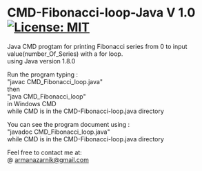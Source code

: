 # CMD-Fibonacci-loop-Java V 1.0 [![License: MIT](https://img.shields.io/badge/License-MIT-yellow.svg)](https://opensource.org/licenses/MIT)   
Java CMD progtam for printing Fibonacci series from 0 to input value(number_Of_Series) with a for loop.   
using Java version 1.8.0  

Run the program typing :  
"javac CMD_Fibonacci_loop.java"  
then   
"java CMD_Fibonacci_loop"   
in Windows CMD   
while CMD is in the CMD-Fibonacci-loop.java directory     
  
You can see the program document using :    
"javadoc CMD_Fibonacci_loop.java"   
 while CMD is in the CMD-Fibonacci-loop.java directory    
  
Feel free to contact me at:  
@ armanazarnik@gmail.com
